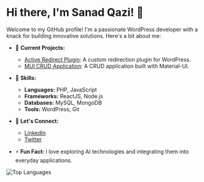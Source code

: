 # Hi there, I'm Sanad Qazi! 👋

Welcome to my GitHub profile! I'm a passionate WordPress developer with a knack for building innovative solutions. Here's a bit about me:

- 🔭 **Current Projects:**
  - [Active Redirect Plugin](https://github.com/sanadqazi/active-redirect): A custom redirection plugin for WordPress.
  - [MUI CRUD Application](https://github.com/sanadqazi/mui-crud): A CRUD application built with Material-UI.

- 🌱 **Skills:**
  - **Languages:** PHP, JavaScript
  - **Frameworks:** ReactJS, Node.js
  - **Databases:** MySQL, MongoDB
  - **Tools:** WordPress, Git

- 💬 **Let's Connect:**
  - [LinkedIn](https://www.linkedin.com/in/sanadqazi/)
  - [Twitter](https://twitter.com/sanadqazi)

- ⚡ **Fun Fact:** I love exploring AI technologies and integrating them into everyday applications.


![Top Languages](https://github-readme-stats.vercel.app/api/top-langs/?username=sanadqazi&layout=compact&theme=radical)
